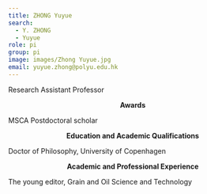 ```yaml
---
title: ZHONG Yuyue
search:
  - Y. ZHONG
  - Yuyue
role: pi
group: pi
image: images/Zhong Yuyue.jpg
email: yuyue.zhong@polyu.edu.hk
---
```

Research Assistant Professor

<p style="text-align: center;"><strong>Awards</strong></p>

MSCA Postdoctoral scholar

<p style="text-align: center;"><strong>Education and Academic Qualifications</strong></p>

Doctor of Philosophy, University of Copenhagen

<p style="text-align: center;"><strong>Academic and Professional Experience</strong></p>

The young editor, Grain and Oil Science and Technology 
